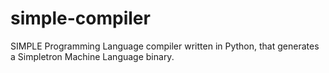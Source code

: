 # simple-compiler
SIMPLE Programming Language compiler written in Python, that generates a Simpletron Machine Language binary.
